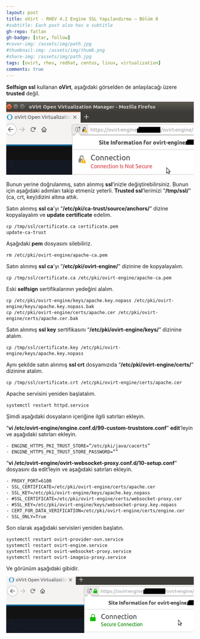 ```yaml
---
layout: post
title: oVirt - RHEV 4.2 Engine SSL Yapılandırma – Bölüm 8
#subtitle: Each post also has a subtitle
gh-repo: fatlan
gh-badge: [star, follow]
#cover-img: /assets/img/path.jpg
#thumbnail-img: /assets/img/thumb.png
#share-img: /assets/img/path.jpg
tags: [ovirt, rhev, redhat, centos, linux, virtualization]
comments: true
---
```

**Selfsign ssl** kullanan **oVirt**, aşağıdaki görselden de anlaşılacağı üzere **trusted** değil.

![Crepe](/assets/img/ovirt42-ssl-con/ovirt42-ssl-co01.png)

Bunun yerine doğrulanmış, satın alınmış **ssl**’inizle değiştirebilirsiniz. Bunun için aşağıdaki adımları takip etmeniz yeterli. **Trusted ssl**’lerimizi “**/tmp/ssl/**” (ca, crt, key)dizini altına attık.

Satın alınmış **ssl ca**'yı “**/etc/pki/ca-trust/source/anchors/**” dizine kopyalayalım ve **update certificate** edelim.

~~~
cp /tmp/ssl/certificate.ca certificate.pem
update-ca-trust
~~~

Aşağıdaki **pem** dosyasını silebiliriz.

~~~
rm /etc/pki/ovirt-engine/apache-ca.pem
~~~

Satın alınmış **ssl ca**'yı “**/etc/pki/ovirt-engine/**” dizinine de kopyalayalım.

~~~
cp /tmp/ssl/certificate.ca /etc/pki/ovirt-engine/apache-ca.pem
~~~

Eski **selfsign** sertifikalarının yedeğini alalım.

~~~
cp /etc/pki/ovirt-engine/keys/apache.key.nopass /etc/pki/ovirt-engine/keys/apache.key.nopass.bak
cp /etc/pki/ovirt-engine/certs/apache.cer /etc/pki/ovirt-engine/certs/apache.cer.bak
~~~

Satın alınmış **ssl key** sertifikasını “**/etc/pki/ovirt-engine/keys/**” dizinine atalım.

~~~
cp /tmp/ssl/certificate.key /etc/pki/ovirt-engine/keys/apache.key.nopass
~~~

Aynı şekilde satın alınmış **ssl crt** dosyamızıda “**/etc/pki/ovirt-engine/certs/**” dizinine atalım.

~~~
cp /tmp/ssl/certificate.crt /etc/pki/ovirt-engine/certs/apache.cer
~~~

Apache servisini yeniden başlatalım.

~~~
systemctl restart httpd.service
~~~

Şimdi aşağıdaki dosyaların içeriğine ilgili satırları ekleyin.

“**vi /etc/ovirt-engine/engine.conf.d/99-custom-truststore.conf**” **edit**‘leyin ve aşağıdaki satırları ekleyin.

~~~
- ENGINE_HTTPS_PKI_TRUST_STORE=”/etc/pki/java/cacerts”
- ENGINE_HTTPS_PKI_TRUST_STORE_PASSWORD=””
~~~

“**vi /etc/ovirt-engine/ovirt-websocket-proxy.conf.d/10-setup.conf**” dosyasını da edit‘leyin ve aşağıdaki satırları ekleyin.

~~~
- PROXY_PORT=6100
- SSL_CERTIFICATE=/etc/pki/ovirt-engine/certs/apache.cer
- SSL_KEY=/etc/pki/ovirt-engine/keys/apache.key.nopass
- #SSL_CERTIFICATE=/etc/pki/ovirt-engine/certs/websocket-proxy.cer
- #SSL_KEY=/etc/pki/ovirt-engine/keys/websocket-proxy.key.nopass
- CERT_FOR_DATA_VERIFICATION=/etc/pki/ovirt-engine/certs/engine.cer
- SSL_ONLY=True
~~~

Son olarak aşağıdaki servisleri yeniden başlatın.

~~~
systemctl restart ovirt-provider-ovn.service
systemctl restart ovirt-engine.service
systemctl restart ovirt-websocket-proxy.service
systemctl restart ovirt-imageio-proxy.service
~~~

Ve görünüm aşağıdaki gibidir.

![Crepe](/assets/img/ovirt42-ssl-con/ovirt42-ssl-co02.png)
